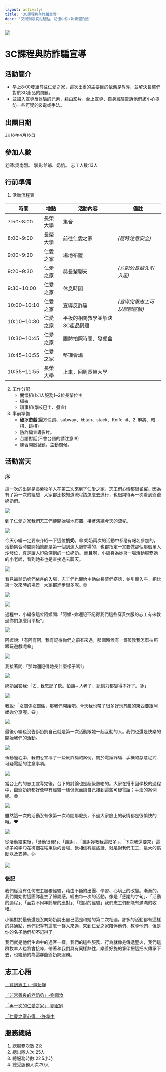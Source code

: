 ```yaml
---
layout: activity5
title: '3C課程與防詐騙宣導'
desc: '又回到最初的起點，記憶中你/妳青澀的臉'
---
```


![](https://imgur.com/3xZl4os.jpg)
# 3C課程與防詐騙宣導
## 活動簡介
- 早上8:00發車前往仁愛之家，這次出團的主要目的依舊是教導、並解決長輩們對於3C產品的問題。
- 並加入宣導反詐騙的元素，藉由影片、台上宣導、自身經驗告訴他們該小心提防一些可疑的來電或手法。
## 出團日期
2018年4月16日
## 參加人數
老師:吳南烈。
學員:爺爺、奶奶。
志工人數:13人
## 行前準備
1. 活動流程表

| 時間| 地點 | 活動內容 |備註|
| ---|------|--------|----|
|7:50~8:00|長榮大學|集合||
|8:00~9:00|長榮大學|前往仁愛之家|*(隨時注意安全)*|
|9:00~9:20|仁愛之家|場地布置||
|9:20~9:30|仁愛之家|與長輩聊天|*(先到的長輩先引入座)*|
|9:30~10:00|仁愛之家|休息時間||
|10:00~10:10|仁愛之家|宣導反詐騙|*(宣導完畢志工可以聊聊經驗)*|
|10:10~10:30|仁愛之家|平板的相關教學並解決3C產品問題||
|10:30~10:45|仁愛之家|團體拍照時間、發餐盒||
|10:45~10:55|仁愛之家|整理會場||
|10:55~11:55|長榮大學|上車，回到長榮大學||

2. 工作分配
    - 關懷組(以1人服務1~2位長輩位主)
    - 攝影
    - 瑣事組(學校巴士、餐盒)
3. 事前準備
    - **破冰遊戲**(圓方快跑、subway、bbtan、stack、Knife hit、2.	麻將、暗棋、跳棋)
    - 防詐騙宣導影片。
    - 台語對話(不會台語的請注意!!!)
    - 練習開啟話題，主動問候。
 
## 活動當天
### 序
這一次的出隊是長榮牧羊人在第二次來到了仁愛之家，志工們心情都很雀躍。因為有了第一次的經驗，大家都比較知道流程該怎麼去進行，也很期待再一次看到爺爺奶奶們。

![](https://imgur.com/3Mq860H.jpg)

到了仁愛之家我們志工們便開始場地布置，接著演練今天的流程。

![](https://imgur.com/9egvjho.jpg)

今天小編一定要來介紹一下這位**奶奶**。:smile:
奶奶兩次的活動中都是有報名參加的，活動集合時間開始她都是第一個到達大廳會場的，也都指定一定要做那個那個單人沙發位，真是讓人印象深刻的一位奶奶。
而且啊，小編身為她第一場活動服務她的小老師，看到她來也是直接過去聊天。

![](https://imgur.com/7YCZxY1.jpg)

看見爺爺奶奶們依序的入場，志工們也開始主動向長輩們搭話，並引導入座，相比第一次來時的場景，大家都進步很多呢。:blush:

![](https://imgur.com/lO10AiJ.jpg)

![](https://imgur.com/VZKOrts.jpg)

過程中，小編像這位阿嬤問:「阿嬤~妳還記不記得我們這些穿黃衣服的志工有來教過你們怎麼用平板?」

![](https://imgur.com/aFPRW3S.jpg)

阿嬤說:「有阿有阿，我有記得你們之前有來過，那個時候有一個孩教我怎麼拍照跟玩遊戲呢:grin:」

![](https://imgur.com/SmgiuiW.jpg)

我接著問:「那妳還記得她長什麼樣子嗎?」

![](https://imgur.com/4SxBJA6.jpg)

奶奶回答我:「ㄜ...我忘記了欸。拍謝~
人老了，記憶力都變得不好了。:sweat:」

![](https://imgur.com/FBUV1xb.jpg)

我說:「沒關係沒關係，那我們開始吧。今天我也帶了很多好玩有趣的東西要跟阿嬤妳分享喔。:smiley:」

![](https://imgur.com/cVBpcvD.jpg)

最後小編也沒告訴奶奶自己就是第一次活動跟她一起互動的人。我們也還是快樂的開始我們的活動。

![](https://imgur.com/6H2U24i.jpg)

活動過程中，我們也宣導了一些反詐騙的案例，關於電話詐騙、手機的惡意程式、可疑電話的注意事項。

![](https://imgur.com/YjuDadA.jpg)

當台上的的志工宣導完後，台下的討論也是超級熱絡的。大家在搭車回學校的過程中，爺爺奶奶都好像早有經驗一樣侃侃而談自己接到這些可疑電話；手法的案例呢。:satisfied:

![](https://imgur.com/K1V8FVp.jpg)

雖然這一次的活動沒有像第一次時間那麼長，不過大家臉上的表情都是很愉快的哦。:heart:

![](https://imgur.com/3F1uR4o.jpg)

從活動結束後，「活動很棒!」、「謝謝」、「謝謝妳教我這麼多」、「下次我還要來」這樣子的字句在徘徊在結束後的會場。我相信有這些話，就是對我們志工，最大的鼓勵以及支持。:+1:

![](https://imgur.com/jcVloTm.jpg)

### 後記
我們從沒有任何志工服務經驗，藉由不斷的出團、學習、心境上的改變。漸漸的，我們開始對這團隊產生了歸屬感。經由每一次的活動，像是「感謝的字句」、「活動的過程」、「面對不同年齡層的應對」、「檢討的經驗」我們志工們都能有滿滿的收穫。

小編對於最後還是沒向奶奶說出自己這是和她的第二次相遇。許多的活動都有這樣的共通點，他們記得有這麼一群人來過，來到仁愛之家陪伴他們、教導他們，但是你的名子他們卻不記得了。

我們就是他們生命中的過客一樣，我們的這些服務、行為就像是傳遞聖火，我們這群牧羊人也將會接棒，帶著和我們具有同樣熱忱，樂善好施的夥伴把這把火傳承下去，也繼續的為這群爺爺奶奶服務。

## 志工心語
[「資訊志工」-陳怡靜](https://hackmd.io/s/rkqpC6Q0M)

[「非常善良的老奶奶」-劉姵汝](https://hackmd.io/s/HJmYkRXAz)

[「再一次的仁愛之家」-劉泯錞](https://hackmd.io/s/SkfgZAQCG)

[「仁愛之家心得」-許韋中](https://hackmd.io/s/H1i8WAX0M)

## 服務總結
1. 總服務次數:2次
2. 總出隊人次:25人
3. 總服務時數:22.5小時
4. 總受服務人次:20人
